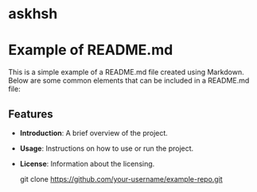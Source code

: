 # askhsh
# Example of README.md

This is a simple example of a README.md file created using Markdown.  
Below are some common elements that can be included in a README.md file:

## Features

- **Introduction**: A brief overview of the project.
- **Usage**: Instructions on how to use or run the project.
- **License**: Information about the licensing.


   git clone https://github.com/your-username/example-repo.git

